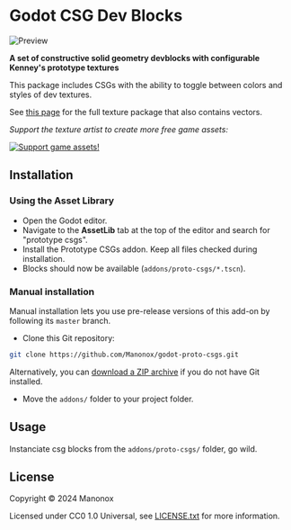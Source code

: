 # Godot CSG Dev Blocks

![Preview](https://i.imgur.com/BwFOU20.png)


**A set of constructive solid geometry devblocks with configurable Kenney's prototype textures**

This package includes CSGs with the ability to toggle between colors and styles of dev textures.

See [this page](https://kenney.nl/assets/prototype-textures) for the full texture
package that also contains vectors.

*Support the texture artist to create more free game assets:*

[![Support game assets!](https://kenney.nl/data/oga/donation.png)](http://donate.kenney.nl/)

## Installation

### Using the Asset Library

- Open the Godot editor.
- Navigate to the **AssetLib** tab at the top of the editor and search for
  "prototype csgs".
- Install the Prototype CSGs addon. Keep all files checked during installation.
- Blocks should now be available (`addons/proto-csgs/*.tscn`).

### Manual installation

Manual installation lets you use pre-release versions of this add-on by
following its `master` branch.

- Clone this Git repository:

```bash
git clone https://github.com/Manonox/godot-proto-csgs.git
```

Alternatively, you can
[download a ZIP archive](https://github.com/Manonox/godot-proto-csgs/archive/master.zip)
if you do not have Git installed.

- Move the `addons/` folder to your project folder.

## Usage

Instanciate csg blocks from the `addons/proto-csgs/` folder, go wild.

## License

Copyright © 2024 Manonox

Licensed under CC0 1.0 Universal, see [LICENSE.txt](LICENSE.txt) for more information.